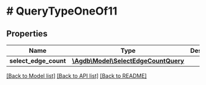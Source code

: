 # # QueryTypeOneOf11

## Properties

Name | Type | Description | Notes
------------ | ------------- | ------------- | -------------
**select_edge_count** | [**\Agdb\Model\SelectEdgeCountQuery**](SelectEdgeCountQuery.md) |  |

[[Back to Model list]](../../README.md#models) [[Back to API list]](../../README.md#endpoints) [[Back to README]](../../README.md)
